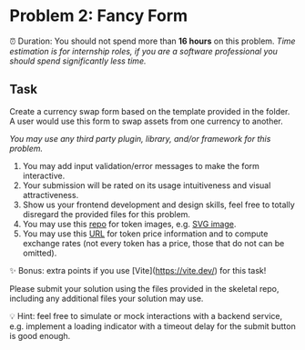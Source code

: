 # Problem 2: Fancy Form

⏰ Duration: You should not spend more than **16 hours** on this problem. _Time estimation is for internship roles, if you are a software professional you should spend significantly less time._

## Task

Create a currency swap form based on the template provided in the folder. A user would use this form to swap assets from one currency to another.

_You may use any third party plugin, library, and/or framework for this problem._

1.  You may add input validation/error messages to make the form interactive.
2.  Your submission will be rated on its usage intuitiveness and visual attractiveness.
3.  Show us your frontend development and design skills, feel free to totally disregard the provided files for this problem.
4.  You may use this [repo](https://github.com/Switcheo/token-icons/tree/main/tokens) for token images, e.g. [SVG image](https://raw.githubusercontent.com/Switcheo/token-icons/main/tokens/SWTH.svg).
5.  You may use this [URL](https://interview.switcheo.com/prices.json) for token price information and to compute exchange rates (not every token has a price, those that do not can be omitted).

✨ Bonus: extra points if you use \[Vite\](https://vite.dev/) for this task!

Please submit your solution using the files provided in the skeletal repo, including any additional files your solution may use.

💡 Hint: feel free to simulate or mock interactions with a backend service, e.g. implement a loading indicator with a timeout delay for the submit button is good enough.